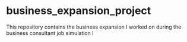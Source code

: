 # business_expansion_project
This repository contains the business expansion I worked on during the business consultant job simulation l
